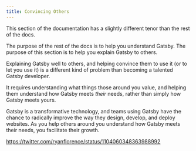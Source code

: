 ```yaml
---
title: Convincing Others
---
```


This section of the documentation has a slightly different tenor than the rest of the docs.

The purpose of the rest of the docs is to help you understand Gatsby. The purpose of this section is to help you explain Gatsby to others.

Explaining Gatsby well to others, and helping convince them to use it (or to let you use it) is a different kind of problem than becoming a talented Gatsby developer.

It requires understanding what things those around you value, and helping them understand how Gatsby meets _their_ needs, rather than simply how Gatsby meets yours.

Gatsby is a transformative technology, and teams using Gatsby have the chance to radically improve the way they design, develop, and deploy websites. As you help others around you understand how Gatsby meets their needs, you facilitate their growth.

https://twitter.com/ryanflorence/status/1104060348363988992
